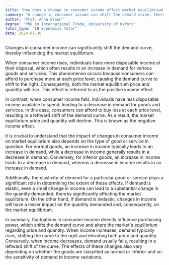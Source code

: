 ```yaml
---
title: "How does a change in consumer income affect market equilibrium?"
summary: "A change in consumer income can shift the demand curve, thereby affecting the market equilibrium."
author: "Prof. Anna Brown"
degree: "PhD in International Trade, University of Oxford"
tutor_type: "IB Economics Tutor"
date: 2024-01-30
---
```


Changes in consumer income can significantly shift the demand curve, thereby influencing the market equilibrium.

When consumer income rises, individuals have more disposable income at their disposal, which often results in an increase in demand for various goods and services. This phenomenon occurs because consumers can afford to purchase more at each price level, causing the demand curve to shift to the right. Consequently, both the market equilibrium price and quantity will rise. This effect is referred to as the positive income effect.

In contrast, when consumer income falls, individuals have less disposable income available to spend, leading to a decrease in demand for goods and services. In this case, consumers can afford to buy less at each price level, resulting in a leftward shift of the demand curve. As a result, the market equilibrium price and quantity will decline. This is known as the negative income effect.

It is crucial to understand that the impact of changes in consumer income on market equilibrium also depends on the type of good or service in question. For normal goods, an increase in income typically leads to an increase in demand, while a decrease in income generally results in a decrease in demand. Conversely, for inferior goods, an increase in income leads to a decrease in demand, whereas a decrease in income results in an increase in demand.

Additionally, the elasticity of demand for a particular good or service plays a significant role in determining the extent of these effects. If demand is elastic, even a small change in income can lead to a substantial change in the quantity demanded, thereby significantly affecting the market equilibrium. On the other hand, if demand is inelastic, changes in income will have a lesser impact on the quantity demanded and, consequently, on the market equilibrium.

In summary, fluctuations in consumer income directly influence purchasing power, which shifts the demand curve and alters the market's equilibrium regarding price and quantity. When income increases, demand typically rises, shifting the curve to the right and elevating both price and quantity. Conversely, when income decreases, demand usually falls, resulting in a leftward shift of the curve. The effects of these changes also vary depending on whether the goods are classified as normal or inferior and on the sensitivity of demand to income variations.
    